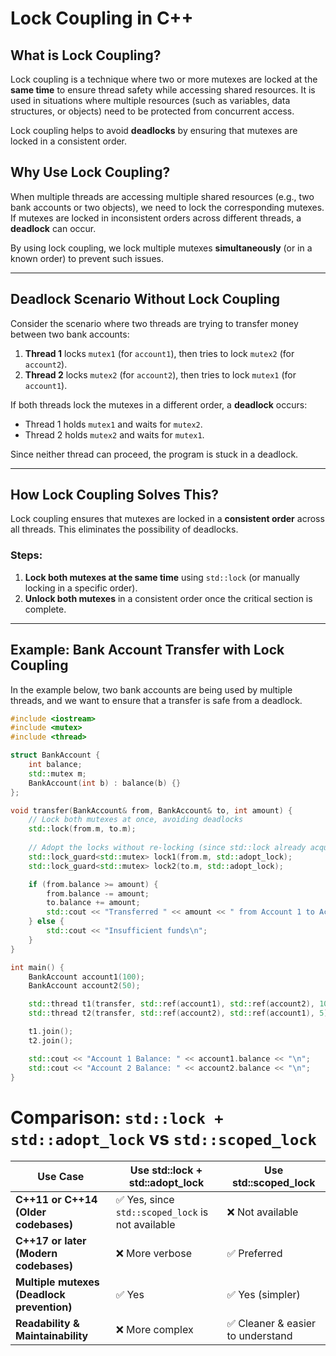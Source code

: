 
# **Lock Coupling in C++**

## **What is Lock Coupling?**
Lock coupling is a technique where two or more mutexes are locked at the **same time** to ensure thread safety while accessing shared resources. It is used in situations where multiple resources (such as variables, data structures, or objects) need to be protected from concurrent access.

Lock coupling helps to avoid **deadlocks** by ensuring that mutexes are locked in a consistent order.

## **Why Use Lock Coupling?**
When multiple threads are accessing multiple shared resources (e.g., two bank accounts or two objects), we need to lock the corresponding mutexes. If mutexes are locked in inconsistent orders across different threads, a **deadlock** can occur.

By using lock coupling, we lock multiple mutexes **simultaneously** (or in a known order) to prevent such issues.

---

## **Deadlock Scenario Without Lock Coupling**
Consider the scenario where two threads are trying to transfer money between two bank accounts:

1. **Thread 1** locks `mutex1` (for `account1`), then tries to lock `mutex2` (for `account2`).
2. **Thread 2** locks `mutex2` (for `account2`), then tries to lock `mutex1` (for `account1`).

If both threads lock the mutexes in a different order, a **deadlock** occurs:
- Thread 1 holds `mutex1` and waits for `mutex2`.
- Thread 2 holds `mutex2` and waits for `mutex1`.

Since neither thread can proceed, the program is stuck in a deadlock.

---

## **How Lock Coupling Solves This?**

Lock coupling ensures that mutexes are locked in a **consistent order** across all threads. This eliminates the possibility of deadlocks.

### **Steps:**
1. **Lock both mutexes at the same time** using `std::lock` (or manually locking in a specific order).
2. **Unlock both mutexes** in a consistent order once the critical section is complete.

---

## **Example: Bank Account Transfer with Lock Coupling**

In the example below, two bank accounts are being used by multiple threads, and we want to ensure that a transfer is safe from a deadlock.

```cpp
#include <iostream>
#include <mutex>
#include <thread>

struct BankAccount {
    int balance;
    std::mutex m;
    BankAccount(int b) : balance(b) {}
};

void transfer(BankAccount& from, BankAccount& to, int amount) {
    // Lock both mutexes at once, avoiding deadlocks
    std::lock(from.m, to.m);
    
    // Adopt the locks without re-locking (since std::lock already acquired them)
    std::lock_guard<std::mutex> lock1(from.m, std::adopt_lock);
    std::lock_guard<std::mutex> lock2(to.m, std::adopt_lock);

    if (from.balance >= amount) {
        from.balance -= amount;
        to.balance += amount;
        std::cout << "Transferred " << amount << " from Account 1 to Account 2\n";
    } else {
        std::cout << "Insufficient funds\n";
    }
}

int main() {
    BankAccount account1(100);
    BankAccount account2(50);

    std::thread t1(transfer, std::ref(account1), std::ref(account2), 10);
    std::thread t2(transfer, std::ref(account2), std::ref(account1), 5);

    t1.join();
    t2.join();

    std::cout << "Account 1 Balance: " << account1.balance << "\n";
    std::cout << "Account 2 Balance: " << account2.balance << "\n";
}
```

# **Comparison: `std::lock + std::adopt_lock` vs `std::scoped_lock`**

| **Use Case**                              | **Use std::lock + std::adopt_lock**                           | **Use std::scoped_lock**                                          |
|-------------------------------------------|---------------------------------------------------------------|-------------------------------------------------------------------|
| **C++11 or C++14 (Older codebases)**      | ✅ Yes, since `std::scoped_lock` is not available              | ❌ Not available                                                  |
| **C++17 or later (Modern codebases)**     | ❌ More verbose                                               | ✅ Preferred                                                      |
| **Multiple mutexes (Deadlock prevention)**| ✅ Yes                                                        | ✅ Yes (simpler)                                                   |
| **Readability & Maintainability**         | ❌ More complex                                              | ✅ Cleaner & easier to understand                                  |
